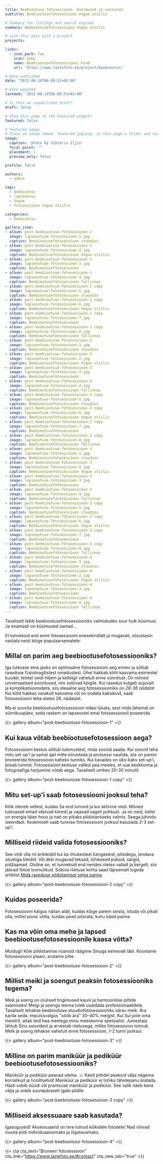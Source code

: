 ```yaml
---
title: Beebiootuse fotosessioon. Küsimused ja vastused.
subtitle: Beebiootusefotosessioon Vogue stiilis

# Summary for listings and search engines
summary: Beebiootusefotosessioon Vogue stiilis

# Link this post with a project
projects: 

links:
  - icon_pack: fas
    icon: baby
    name: Beebiootusefotosessiooni hind
    url: 'https://www.lastefoto.ee/project/beebiootus/'

# Date published
date: "2022-08-14T06:09:53+03:00"

# Date updated
lastmod: "2022-08-14T06:09:53+03:00"

# Is this an unpublished draft?
draft: false

# Show this page in the Featured widget?
featured: false

# Featured image
# Place an image named `featured.jpg/png` in this page's folder and customize its options here.
image:
  caption: 'photo by Viktoria Iljin'
  focal_point: ""
  placement: 1
  preview_only: false

profile: false

authors:
  - admin

tags:
  - beebiootus
  - lapseootus
  - Vogue
  - fotosessioon Vogue stiilis

categories:
  - beebiootus

gallery_item:
- album: post-beebiootuse-fotosessioon-1
  image: lapseootuse-fotosessioon-1.jpg
  caption: Beebiootusefotosessioon stuudios
- album: post-beebiootuse-fotosessioon-1
  image: lapseootuse-fotosessioon-2.jpg
  caption: Beebiootusefotosessioon Vogue stiilis
- album: post-beebiootuse-fotosessioon-1
  image: lapseootuse-fotosessioon-3.jpg
  caption: Beebiootusefotosessioon
- album: post-beebiootuse-fotosessioon-1
  image: lapseootuse-fotosessioon-4.jpg
  caption: Beebiootusefotosessioon Tallinnas
- album: post-beebiootuse-fotosessioon-1 copy
  image: lapseootuse-fotosessioon-5.jpg
  caption: Beebiootusefotosessioon stuudios
- album: post-beebiootuse-fotosessioon-1 copy
  image: lapseootuse-fotosessioon-6.jpg
  caption: Beebiootusefotosessioon Vogue stiilis
- album: post-beebiootuse-fotosessioon-1 copy
  image: lapseootuse-fotosessioon-7.jpg
  caption: Beebiootusefotosessioon
- album: post-beebiootuse-fotosessioon-1 copy
  image: lapseootuse-fotosessioon-8.jpg
  caption: Beebiootusefotosessioon Tallinnas
- album: post-beebiootuse-fotosessioon-2
  image: lapseootuse-fotosessioon-1.jpg
  caption: Beebiootusefotosessioon stuudios
- album: post-beebiootuse-fotosessioon-2
  image: lapseootuse-fotosessioon-2.jpg
  caption: Beebiootusefotosessioon Vogue stiilis
- album: post-beebiootuse-fotosessioon-2
  image: lapseootuse-fotosessioon-3.jpg
  caption: Beebiootusefotosessioon
- album: post-beebiootuse-fotosessioon-2
  image: lapseootuse-fotosessioon-4.jpg
  caption: Beebiootusefotosessioon Tallinnas
- album: post-beebiootuse-fotosessioon-2 copy
  image: lapseootuse-fotosessioon-5.jpg
  caption: Beebiootusefotosessioon stuudios
- album: post-beebiootuse-fotosessioon-2 copy
  image: lapseootuse-fotosessioon-6.jpg
  caption: Beebiootusefotosessioon Vogue stiilis
- album: post-beebiootuse-fotosessioon-2 copy
  image: lapseootuse-fotosessioon-7.jpg
  caption: Beebiootusefotosessioon
- album: post-beebiootuse-fotosessioon-2 copy
  image: lapseootuse-fotosessioon-8.jpg
  caption: Beebiootusefotosessioon Tallinnas
- album: post-beebiootuse-fotosessioon-3
  image: lapseootuse-fotosessioon-1.jpg
  caption: Beebiootusefotosessioon stuudios
- album: post-beebiootuse-fotosessioon-3
  image: lapseootuse-fotosessioon-2.jpg
  caption: Beebiootusefotosessioon Vogue stiilis
- album: post-beebiootuse-fotosessioon-3
  image: lapseootuse-fotosessioon-3.jpg
  caption: Beebiootusefotosessioon
- album: post-beebiootuse-fotosessioon-3
  image: lapseootuse-fotosessioon-4.jpg
  caption: Beebiootusefotosessioon Tallinnas
- album: post-beebiootuse-fotosessioon-3 copy
  image: lapseootuse-fotosessioon-5.jpg
  caption: Beebiootusefotosessioon stuudios
- album: post-beebiootuse-fotosessioon-3 copy
  image: lapseootuse-fotosessioon-6.jpg
  caption: Beebiootusefotosessioon Vogue stiilis
- album: post-beebiootuse-fotosessioon-3 copy
  image: lapseootuse-fotosessioon-7.jpg
  caption: Beebiootusefotosessioon 
- album: post-beebiootuse-fotosessioon-3 copy
  image: lapseootuse-fotosessioon-8.jpg
  caption: Beebiootusefotosessioon Tallinnas
- album: post-beebiootuse-fotosessioon-4
  image: lapseootuse-fotosessioon-1.jpg
  caption: Beebiootusefotosessioon stuudios
- album: post-beebiootuse-fotosessioon-4
  image: lapseootuse-fotosessioon-2.jpg
  caption: Beebiootusefotosessioon Vogue stiilis
- album: post-beebiootuse-fotosessioon-4
  image: lapseootuse-fotosessioon-3.jpg
  caption: Beebiootusefotosessioon
- album: post-beebiootuse-fotosessioon-4
  image: lapseootuse-fotosessioon-4.jpg
  caption: Beebiootusefotosessioon Tallinnas
---
```

Tavaliselt tekib beebiootusefotosessiooniks valmistudes suur hulk küsimusi. Ja enamasti on küsimused samad...

Et tunneksid end enne fotosessiooni enesekindlalt ja mugavalt, otsustasin vastata neist kõige populaarsematele:

## Millal on parim aeg beebiootusefotosessiooniks?
Iga tulevase ema jaoks on optimaalne fotosessiooni aeg erinev ja sõltub raseduse füsioloogilistest omadustest. Ühel hakkab kõht kasvama esimestel kuudel, teistel veidi hiljem ja kellelgil vahetult enne sünnitust. On mõned universaalsed soovitused, mis sobivad kõigile. Kui rasedus kulgeb sujuvalt ja komplikatsioonideta, siis ideaalne aeg fotosessiooniks on _28-36 nädalat_. Kui kõht hakkas varakult kasvama või on oodata kaksikuid, saab fotosessiooni teha alates 26. nädalast.

Ma ei soovita beebiootusefotosessiooni edasi lükata, sest mida lähemal on sünnikuupäev, seda raskem on lapseootel emal fotosessioonil poseerida.

{{< gallery album="post-beebiootuse-fotosessioon-1" >}}

## Kui kaua võtab beebiootusefotosessioon aega?
Fotosessiooni kestus sõltub tulemustest, mida soovid saada. Kui soovid teha mitu set-up'i ja samal ajal mitte kiirustada ja protsessi nautida, siis on parem broneerida fotosessioon kaheks tunniks. Kui kavades on üks-kaks set-up'i, piisab tunnist.
Fotosessiioni kestuse valikul pea meeles, et uue keskkonna ja fotograafiga harjumine võtab aega. Tavaliselt umbes 20-30 minutit.

{{< gallery album="post-beebiootuse-fotosessioon-1 copy" >}}

## Mitu set-up'i saab fotosessiooni jooksul teha?
Kõik oleneb sellest, kuidas Sa end tunned ja kui aktiivne oled. Mõned tulevased emad väsivad kiiresti ja vajavad sageli puhkust. Ja on neid, kellel on energia täies hoos ja nad on pikaks pildistamiseks valmis. Seega juhindu iseendast. Keskmiselt saab tunnise fotosessiooni jooksul kasutada 2-3 set-up'i.

## Milliseid riideid valida fotosessiooniks?
See võib olla nii ärikleidid kui ka õhukestest kangastest, pitsidega, lendava siluetiga kleidid. Või äkki mugavad teksad, lühikesed püksid, särgid, pidžaamad. Oluline on, et tunneksid end nendes riietes vabalt ja kergelt, siis jäävad fotod loomulikud. Sobiva riietuse kohta saad täpsemalt lugeda artiklist [Mida raseduse pildistamisel selga panna](https://www.lastefoto.ee/post/mida-beebiootuse-fotosessioonile-selga-panna/)

{{< gallery album="post-beebiootuse-fotosessioon-2 copy" >}}

## Kuidas poseerida?
Fotosessiooni käigus näitan alati, kuidas kõige parem seista, istuda või pikali olla, millist poosi võtta, kuidas pead pöörata, kuhu käed panna.

## Kas ma võin oma mehe ja lapsed beebiootusefotosessioonile kaasa võtta?
Muidugi! Kõik pildistamise nüansid räägime Sinuga eelnevalt läbi. Koostame fotosessiooni plaani, arutame pilte.

{{< gallery album="post-beebiootuse-fotosessioon-2" >}}

## Millist meiki ja soengut peaksin fotosessiooniks tegema?
Meik ja soeng on olulised tingimused kauni ja harmoonilise piltide saamiseks! Meigi ja soengu teema tuleb usaldada professionaalidele. Tavaliselt tehakse beebiootuse stuudiofotosessiooniks särav meik. Ära karda seda: impulssvalgus "sööb ära" 30–40% meigist. Kui Sul pole oma meistrit, aitab teid hea meelega minu meeskonna spetsialist. Jumestaja lähtub Sinu soovidest ja arvestab riietusega, milles fotosessioon toimub. Meik ja soeng tehakse vahetult enne fotosessiooni, 1-2 tunni jooksul.

{{< gallery album="post-beebiootuse-fotosessioon-3" >}}

## Milline on parim maniküür ja pediküür beebiootusefotosessiooniks?
Maniküür ja pediküür peavad olema. ☺️ Käed piltidel peaksid välja nägema korralikud ja hoolitsetud! Maniküür ja pediküür ei tohiks tähelepanu äratada. Hästi sobib nüüdi või prantsuse maniküür ja pediküür. See valik näeb kena välja ja sobib suurepäraselt igale pildile.

{{< gallery album="post-beebiootuse-fotosessioon-3 copy" >}}

## Milliseid aksessuaare saab kasutada?
Igasuguseid! Aksessuaarid on tere tulnud kõikidele fotodele! Nad võivad muuta pildi individuaalsemaks ja liigutavamaks.

{{< gallery album="post-beebiootuse-fotosessioon-4" >}}

{{< cta cta_text="Broneeri fotosessioon" cta_link="https://www.lastefoto.ee/#contact" cta_new_tab="true" >}}